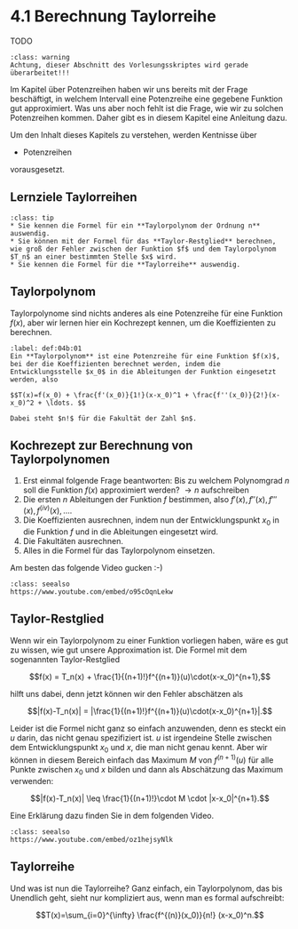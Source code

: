 # 4.1 Berechnung Taylorreihe

TODO

```{admonition} Warnung
:class: warning
Achtung, dieser Abschnitt des Vorlesungsskriptes wird gerade überarbeitet!!!
```

Im Kapitel über Potenzreihen haben wir uns bereits mit der Frage beschäftigt, in welchem Intervall eine Potenzreihe eine gegebene Funktion gut approximiert. Was uns aber noch fehlt ist die Frage, wie wir zu solchen Potenzreihen kommen. Daher gibt es in diesem Kapitel eine Anleitung dazu.

Um den Inhalt dieses Kapitels zu verstehen, werden Kentnisse über

* Potenzreihen

vorausgesetzt.


## Lernziele Taylorreihen

```{admonition} Lernziele
:class: tip
* Sie kennen die Formel für ein **Taylorpolynom der Ordnung n** auswendig.
* Sie können mit der Formel für das **Taylor-Restglied** berechnen, wie groß der Fehler zwischen der Funktion $f$ und dem Taylorpolynom $T_n$ an einer bestimmten Stelle $x$ wird.
* Sie kennen die Formel für die **Taylorreihe** auswendig.
```


## Taylorpolynom

Taylorpolynome sind nichts anderes als eine Potenzreihe für eine Funktion $f(x)$, aber wir lernen hier ein Kochrezept kennen, um die Koeffizienten zu berechnen.

````{prf:definition}
:label: def:04b:01
Ein **Taylorpolynom** ist eine Potenzreihe für eine Funktion $f(x)$, bei der die Koeffizienten berechnet werden, indem die Entwicklungsstelle $x_0$ in die Ableitungen der Funktion eingesetzt werden, also

$$T(x)=f(x_0) + \frac{f'(x_0)}{1!}(x-x_0)^1 + \frac{f''(x_0)}{2!}(x-x_0)^2 + \ldots. $$

Dabei steht $n!$ für die Fakultät der Zahl $n$.
````



## Kochrezept zur Berechnung von Taylorpolynomen

1. Erst einmal folgende Frage beantworten: Bis zu welchem Polynomgrad $n$ soll die Funktion $f(x)$ approximiert werden? $\rightarrow n$ aufschreiben
2. Die ersten $n$ Ableitungen der Funktion $f$ bestimmen, also $f'(x), f''(x), f'''(x), f^{(iv)}(x), \ldots$.
3. Die Koeffizienten ausrechnen, indem nun der Entwicklungspunkt $x_0$ in die Funktion $f$ und in die Ableitungen eingesetzt wird.
4. Die Fakultäten ausrechnen.
5. Alles in die Formel für das Taylorpolynom einsetzen.

Am besten das folgende Video gucken :-)

```{admonition} Video
:class: seealso
https://www.youtube.com/embed/o95cOqnLekw
```

## Taylor-Restglied 

Wenn wir ein Taylorpolynom zu einer Funktion vorliegen haben, wäre es gut zu wissen, wie gut unsere Approximation ist. Die Formel mit dem sogenannten Taylor-Restglied 

$$f(x) = T_n(x) + \frac{1}{(n+1)!}f^{(n+1)}(u)\cdot(x-x_0)^{n+1},$$

hilft uns dabei, denn jetzt können wir den Fehler abschätzen als

$$|f(x)-T_n(x)| = |\frac{1}{(n+1)!}f^{(n+1)}(u)\cdot(x-x_0)^{n+1}|.$$



Leider ist die Formel nicht ganz so einfach anzuwenden, denn es steckt ein $u$ darin, das nicht genau spezifiziert ist. $u$ ist irgendeine Stelle zwischen dem Entwicklungspunkt $x_0$ und $x$, die man nicht genau kennt. Aber wir können in diesem Bereich einfach das Maximum $M$ von $f^{(n+1)}(u)$ für alle Punkte zwischen $x_0$ und $x$ bilden und dann als Abschätzung das Maximum verwenden:

$$|f(x)-T_n(x)| \leq \frac{1}{(n+1)!}\cdot M \cdot |x-x_0|^{n+1}.$$
 
Eine Erklärung dazu finden Sie in dem folgenden Video.

```{admonition} Video
:class: seealso
https://www.youtube.com/embed/oz1hejsyNlk
```

## Taylorreihe

Und was ist nun die Taylorreihe? Ganz einfach, ein Taylorpolynom, das bis Unendlich geht, sieht nur kompliziert aus, wenn man es formal aufschreibt:

$$T(x)=\sum_{i=0}^{\infty} \frac{f^{(n)}(x_0)}{n!} (x-x_0)^n.$$

